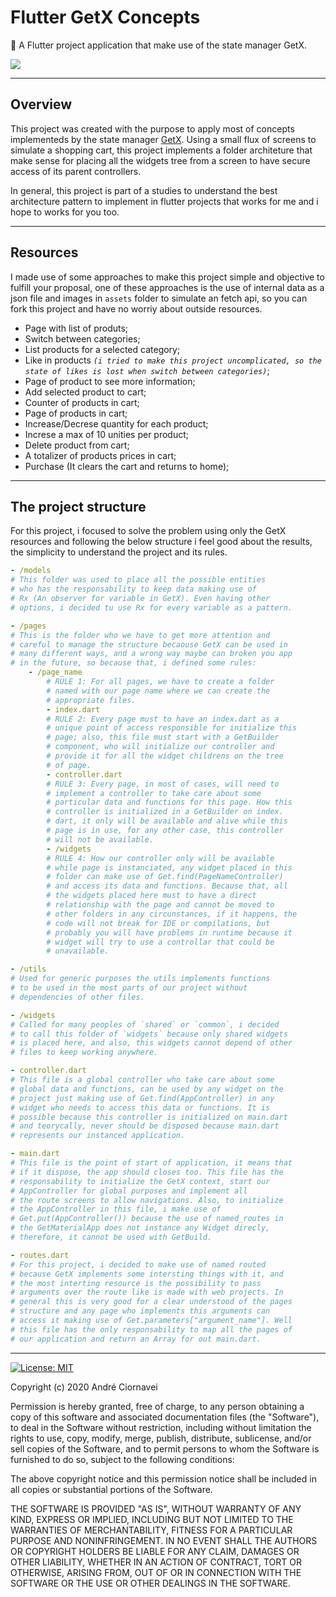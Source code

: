 # Flutter GetX Concepts

🚀 A Flutter project application that make use of the state manager GetX.

![](https://github.com/andreciornavei/images/blob/master/flutter_getx_concept/flutter_getx_concept_presentation.gif?raw=true)

---

## Overview

This project was created with the purpose to apply most of concepts implementeds by the state manager [GetX][getx_package]. Using a small flux of screens to simulate a shopping cart, this project implements a folder architeture that make sense for placing all the widgets tree from a screen to have secure access of its parent controllers.

In general, this project is part of a studies to understand the best architecture pattern to implement in flutter projects that works for me and i hope to works for you too.

---

## Resources

I made use of some approaches to make this project simple and objective to fulfill your proposal, one of these approaches is the use of internal data as a json file and images in `assets` folder to simulate an fetch api, so you can fork this project and have no worriy about outside resources.

- Page with list of produts;
- Switch between categories;
- List products for a selected category;
- Like in products _`(i tried to make this project uncomplicated, so the state of likes is lost when switch between categories)`_;
- Page of product to see more information;
- Add selected product to cart;
- Counter of products in cart;
- Page of products in cart;
- Increase/Decrese quantity for each product;
- Increse a max of 10 unities per product;
- Delete product from cart;
- A totalizer of products prices in cart; 
- Purchase (It clears the cart and returns to home);

---

## The project structure

For this project, i focused to solve the problem using only the GetX resources and following the below structure i feel good about the results,  the simplicity to understand the project and its rules.

```yaml
- /models
# This folder was used to place all the possible entities 
# who has the responsability to keep data making use of 
# Rx (An observer for variable in GetX). Even having other 
# options, i decided tu use Rx for every variable as a pattern. 

- /pages
# This is the folder who we have to get more attention and
# careful to manage the structure becaouse GetX can be used in 
# many different ways, and a wrong way maybe can broken you app 
# in the future, so because that, i defined some rules:
    - /page_name
        # RULE 1: For all pages, we have to create a folder
        # named with our page name where we can create the 
        # appropriate files.
        - index.dart
        # RULE 2: Every page must to have an index.dart as a 
        # unique point of access responsible for initialize this 
        # page; also, this file must start with a GetBuilder 
        # component, who will initialize our controller and 
        # provide it for all the widget childrens on the tree 
        # of page.
        - controller.dart
        # RULE 3: Every page, in most of cases, will need to
        # implement a controller to take care about some 
        # particular data and functions for this page. How this 
        # controller is initialized in a GetBuilder on index.
        # dart, it only will be available and alive while this 
        # page is in use, for any other case, this controller 
        # will not be available. 
        - /widgets        
        # RULE 4: How our controller only will be available 
        # while page is instanciated, any widget placed in this 
        # folder can make use of Get.find(PageNameController) 
        # and access its data and functions. Because that, all 
        # the widgets placed here must to have a direct 
        # relationship with the page and cannot be moved to 
        # other folders in any circunstances, if it happens, the 
        # code will not break for IDE or compilations, but 
        # probably you will have problems in runtime because it 
        # widget will try to use a controllar that could be 
        # unavailable.

- /utils
# Used for generic purposes the utils implements functions 
# to be used in the most parts of our project without 
# dependencies of other files.

- /widgets
# Called for many peoples of `shared` or `common`, i decided
# to call this folder of `widgets` because only shared widgets 
# is placed here, and also, this widgets cannot depend of other 
# files to keep working anywhere.

- controller.dart
# This file is a global controller who take care about some 
# global data and functions, can be used by any widget on the 
# project just making use of Get.find(AppController) in any 
# widget who needs to access this data or functions. It is 
# possible because this controller is initialized on main.dart 
# and teorycally, never should be disposed because main.dart 
# represents our instanced application.

- main.dart
# This file is the point of start of application, it means that 
# if it dispose, the app should closes too. This file has the
# responsability to initialize the GetX context, start our 
# AppController for global purposes and implement all 
# the route screens to allow navigations. Also, to initialize 
# the AppController in this file, i make use of 
# Get.put(AppController()) because the use of named_routes in 
# the GetMaterialApp does not instance any Widget direcly, 
# therefore, it cannot be used with GetBuild.

- routes.dart
# For this project, i decided to make use of named routed 
# because GetX implements some intersting things with it, and 
# the most interting resource is the possibility to pass 
# arguments over the route like is made with web projects. In 
# general this is very good for a clear understood of the pages 
# structure and any page who implements this arguments can 
# access it making use of Get.parameters["argument_name"]. Well 
# this file has the only responsability to map all the pages of 
# our application and return an Array for out main.dart.
```

---

[![License: MIT](https://img.shields.io/badge/license-MIT-purple.svg)](https://github.com/andreciornavei/flutter-getx-concept/blob/master/LICENSE)

Copyright (c) 2020 André Ciornavei

Permission is hereby granted, free of charge, to any person obtaining a copy
of this software and associated documentation files (the "Software"), to deal
in the Software without restriction, including without limitation the rights
to use, copy, modify, merge, publish, distribute, sublicense, and/or sell
copies of the Software, and to permit persons to whom the Software is
furnished to do so, subject to the following conditions:

The above copyright notice and this permission notice shall be included in all
copies or substantial portions of the Software.

THE SOFTWARE IS PROVIDED "AS IS", WITHOUT WARRANTY OF ANY KIND, EXPRESS OR
IMPLIED, INCLUDING BUT NOT LIMITED TO THE WARRANTIES OF MERCHANTABILITY,
FITNESS FOR A PARTICULAR PURPOSE AND NONINFRINGEMENT. IN NO EVENT SHALL THE
AUTHORS OR COPYRIGHT HOLDERS BE LIABLE FOR ANY CLAIM, DAMAGES OR OTHER
LIABILITY, WHETHER IN AN ACTION OF CONTRACT, TORT OR OTHERWISE, ARISING FROM,
OUT OF OR IN CONNECTION WITH THE SOFTWARE OR THE USE OR OTHER DEALINGS IN THE
SOFTWARE.

[getx_package]: https://pub.dev/packages/get
